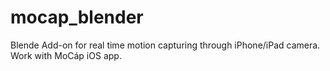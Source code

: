 # mocap_blender
Blende Add-on for real time motion capturing through iPhone/iPad camera. Work with MoCáp iOS app.
